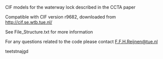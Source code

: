 CIF models for the waterway lock described in the CCTA paper

Compatible with CIF version r9682, downloaded from http://cif.se.wtb.tue.nl/

See File_Structure.txt for more information

For any questions related to the code please contact F.F.H.Reijnen@tue.nl

teetstnajgd
